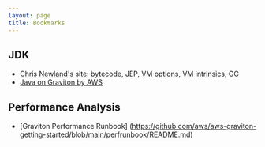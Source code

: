 ```yaml
---
layout: page
title: Bookmarks
---
```


## JDK

- [Chris Newland's site](https://byte-me.dev/): bytecode, JEP, VM options, VM intrinsics, GC
- [Java on Graviton by AWS](https://github.com/aws/aws-graviton-getting-started/blob/main/java.md)

## Performance Analysis

- [Graviton Performance Runbook] (https://github.com/aws/aws-graviton-getting-started/blob/main/perfrunbook/README.md)
